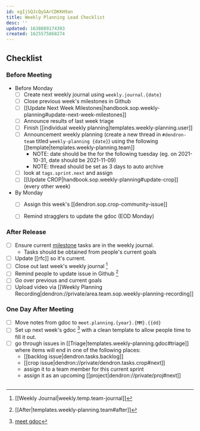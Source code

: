 ```yaml
---
id: xgIjSQJcQyGArCDKKH9an
title: Weekly Planning Lead Checklist
desc: ''
updated: 1638889174303
created: 1625575868274
---
```


## Checklist

### Before Meeting
- Before Monday
  - [ ] Create next weekly journal using `weekly.journal.{date}` 
  - [ ] Close previous week's milestones in Github
  - [ ] [[Update Next Week Milestones|handbook.sop.weekly-planning#update-next-week-milestones]]
  - [ ] Announce results of last week triage
  - [ ] Finish [[individual weekly planning|templates.weekly-planning.user]]
  - [ ] Announcement weekly planning (create a new thread in `#dendron-team` titled `weekly-planning {date}`) using the following [[template|templates.weekly-planning.team]]
      - NOTE: date should be the for the following tuesday (eg. on 2021-10-31, date should be 2021-11-09)
      - NOTE: thread should be set as 3 days to auto archive
  - [ ] look at `tags.sprint.next` <!-- [[tags.sprint.next]] --> and assign
  - [ ] [[Update CROP|handbook.sop.weekly-planning#update-crop]] (every other week)

- By Monday
  - [ ] Assign this week's [[dendron.sop.crop-community-issue]]
  - [ ] Remind stragglers to update the gdoc (EOD Monday)


### After Release
  <!-- We'll automate this process, right now, not worth doing-->
- [ ] Ensure current [milestone](https://github.com/dendronhq/dendron/milestones) tasks are in the weekly journal.
  - Tasks should be obtained from people's current goals
- [ ] Update [[rfc]] so it's current.
- [ ] Close out last week's weekly journal [^1]
- [ ] Remind people to update issue in Github [^2] 
- [ ] Go over previous and current goals
- [ ] Upload video via [[Weekly Planning Recording|dendron://private/area.team.sop.weekly-planning-recording]]

### One Day After Meeting
- [ ] Move notes from gdoc to `meet.planning.{year}.{MM}.{{dd}`
- [ ] Set up next week's gdoc [^meet-gdoc] with a clean template to allow people time to fill it out.
- [ ] go through issues in [[Triage|templates.weekly-planning.gdoc#triage]] where items will end in one of the following places:
    - [[backlog issue|dendron.tasks.backlog]]
    - [[crop issue|dendron://private/dendron.tasks.crop#next]]
    - assign it to a team member for this current sprint
    - assign it as an upcoming [[project|dendron://private/proj#next]]


##

[^1]: [[Weekly Journal|weekly.temp.team-journal]] 
[^2]: [[After|templates.weekly-planning.team#after]]
[^meet-gdoc]: [meet gdoc](https://docs.google.com/document/d/1GEZfMMHLmz5AIvGoZrjM24TL7r_XjlmuerjEa2L9Pmo/edit#)
